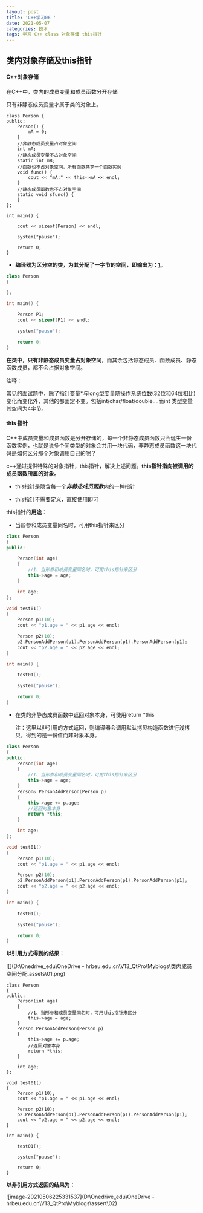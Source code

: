 ```yaml
---
layout: post
title: 'C++学习06 '
date: 2021-05-07
categories: 技术
tags: 学习 C++ class 对象存储 this指针
---
```


## 类内对象存储及this指针

#### C++对象存储

在C++中，类内的成员变量和成员函数分开存储

只有非静态成员变量才属于类的对象上。

```
class Person {
public:
    Person() {
        mA = 0;
    }
    //非静态成员变量占对象空间
    int mA;
    //静态成员变量不占对象空间
    static int mB; 
    //函数也不占对象空间，所有函数共享一个函数实例
    void func() {
        cout << "mA:" << this->mA << endl;
    }
    //静态成员函数也不占对象空间
    static void sfunc() {
    }
};

int main() {

    cout << sizeof(Person) << endl;

    system("pause");

    return 0;
}
```

- **编译器为区分空的类，为其分配了一字节的空间，即输出为：<u>1</u>**。

```c++
class Person 
{

};

int main() {

    Person P1;
    cout << sizeof(P1) << endl;

    system("pause");

    return 0;
}
```

**在类中，只有非静态成员变量占对象空间**，而其余包括静态成员、函数成员、静态函数成员，都不会占据对象空间。



注释：

常见的面试题中，除了指针变量*与long型变量随操作系统位数(32位和64位相比)变化而变化外，其他的都固定不变。包括int/char/float/double....而int 类型变量其空间为4字节。

#### this 指针

C++中成员变量和成员函数是分开存储的，每一个非静态成员函数只会诞生一份函数实例，也就是说多个同类型的对象会共用一块代码，非静态成员函数这一块代码是如何区分那个对象调用自己的呢？

c++通过提供特殊的对象指针，this指针，解决上述问题。**this指针指向被调用的成员函数所属的对象。**

- this指针是隐含每一个***非静态成员函数***内的一种指针

- this指针不需要定义，直接使用即可

this指针的**用途**：

*  当形参和成员变量同名时，可用this指针来区分

```c++
class Person
{
public:

	Person(int age)
	{
		//1、当形参和成员变量同名时，可用this指针来区分
		this->age = age;
	}

	int age;
};

void test01()
{
	Person p1(10);
	cout << "p1.age = " << p1.age << endl;

	Person p2(10);
	p2.PersonAddPerson(p1).PersonAddPerson(p1).PersonAddPerson(p1);
	cout << "p2.age = " << p2.age << endl;
}

int main() {

	test01();

	system("pause");

	return 0;
}
```

* 在类的非静态成员函数中返回对象本身，可使用return *this

  注：这里以非引用的方式返回，则编译器会调用默认拷贝构造函数进行浅拷贝，得到的是一份值而非对象本身。

```c++
class Person
{
public:
    Person(int age)
	{
		//1、当形参和成员变量同名时，可用this指针来区分
		this->age = age;
	}
	Person& PersonAddPerson(Person p)
	{
		this->age += p.age;
		//返回对象本身
		return *this;
	}

	int age;
};

void test01()
{
	Person p1(10);
	cout << "p1.age = " << p1.age << endl;

	Person p2(10);
	p2.PersonAddPerson(p1).PersonAddPerson(p1).PersonAddPerson(p1);
	cout << "p2.age = " << p2.age << endl;
}

int main() {

	test01();

	system("pause");

	return 0;
}
```

**以引用方式得到的结果：**

![](D:\Onedrive_edu\OneDrive - hrbeu.edu.cn\V13_QtPro\Myblogs\类内成员空间分配.assets\01.png)

```
class Person
{
public:
    Person(int age)
	{
		//1、当形参和成员变量同名时，可用this指针来区分
		this->age = age;
	}
	Person PersonAddPerson(Person p)
	{
		this->age += p.age;
		//返回对象本身
		return *this;
	}

	int age;
};

void test01()
{
	Person p1(10);
	cout << "p1.age = " << p1.age << endl;

	Person p2(10);
	p2.PersonAddPerson(p1).PersonAddPerson(p1).PersonAddPerson(p1);
	cout << "p2.age = " << p2.age << endl;
}

int main() {

	test01();

	system("pause");

	return 0;
}
```

**以非引用方式返回的结果为：**

![image-20210506225331537](D:\Onedrive_edu\OneDrive - hrbeu.edu.cn\V13_QtPro\Myblogs\assert\02)

[^注释：]: 
[^而静态成员函数没有this指针，且只能访问静态成员。]: 